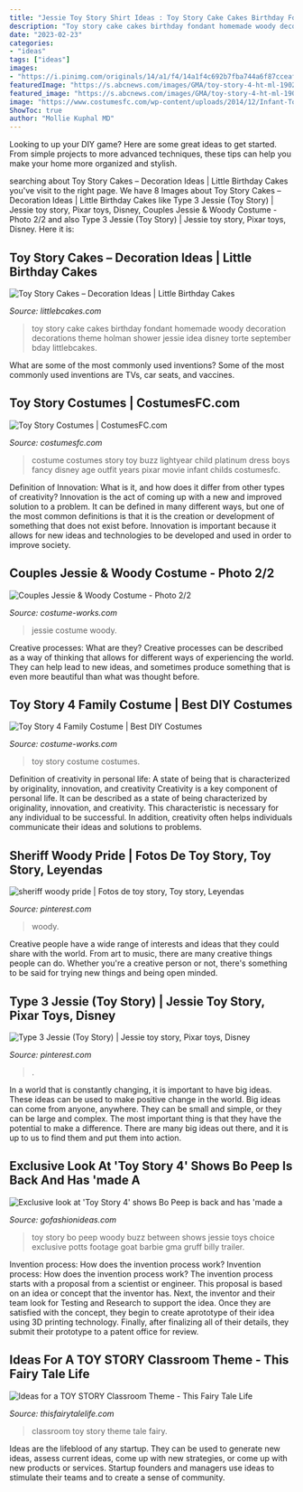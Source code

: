 ```yaml
---
title: "Jessie Toy Story Shirt Ideas : Toy Story Cake Cakes Birthday Fondant Homemade Woody Decoration Decorations Theme Holman Shower Jessie Idea Disney Torte September Bday Littlebcakes"
description: "Toy story cake cakes birthday fondant homemade woody decoration decorations theme holman shower jessie idea disney torte september bday littlebcakes"
date: "2023-02-23"
categories:
- "ideas"
tags: ["ideas"]
images:
- "https://i.pinimg.com/originals/14/a1/f4/14a1f4c692b7fba744a6f87cceaf52bf.jpg"
featuredImage: "https://s.abcnews.com/images/GMA/toy-story-4-ht-ml-190215_hpMain_16x9_992.jpg"
featured_image: "https://s.abcnews.com/images/GMA/toy-story-4-ht-ml-190215_hpMain_16x9_992.jpg"
image: "https://www.costumesfc.com/wp-content/uploads/2014/12/Infant-Toy-Story-Costumes.jpg"
ShowToc: true
author: "Mollie Kuphal MD"
---
```



Looking to up your DIY game? Here are some great ideas to get started. From simple projects to more advanced techniques, these tips can help you make your home more organized and stylish.

	

		
searching about Toy Story Cakes – Decoration Ideas | Little Birthday Cakes you've visit to the right page. We have 8 Images about Toy Story Cakes – Decoration Ideas | Little Birthday Cakes like Type 3 Jessie (Toy Story) | Jessie toy story, Pixar toys, Disney, Couples Jessie &amp; Woody Costume - Photo 2/2 and also Type 3 Jessie (Toy Story) | Jessie toy story, Pixar toys, Disney. Here it is:
		
    
## Toy Story Cakes – Decoration Ideas | Little Birthday Cakes

<img loading=lazy src="http://www.littlebcakes.com/wp-content/uploads/2014/02/Toy-Story-Cakes-Ideas.jpg" onerror="this.onerror=null;this.src='https://tse4.mm.bing.net/th?id=OIP.SuqRUKdFmBQLPL-AUFHpwAHaHa&amp;pid=15.1';" alt="Toy Story Cakes – Decoration Ideas | Little Birthday Cakes">

_Source: littlebcakes.com_

>toy story cake cakes birthday fondant homemade woody decoration decorations theme holman shower jessie idea disney torte september bday littlebcakes. 

	

What are some of the most commonly used inventions?
Some of the most commonly used inventions are TVs, car seats, and vaccines.

    
## Toy Story Costumes | CostumesFC.com

<img loading=lazy src="https://www.costumesfc.com/wp-content/uploads/2014/12/Infant-Toy-Story-Costumes.jpg" onerror="this.onerror=null;this.src='https://tse4.mm.bing.net/th?id=OIP.adNcx0fpxuZouoOB-nWcywHaHa&amp;pid=15.1';" alt="Toy Story Costumes | CostumesFC.com">

_Source: costumesfc.com_

>costume costumes story toy buzz lightyear child platinum dress boys fancy disney age outfit years pixar movie infant childs costumesfc. 

	

Definition of Innovation: What is it, and how does it differ from other types of creativity?
Innovation is the act of coming up with a new and improved solution to a problem. It can be defined in many different ways, but one of the most common definitions is that it is the creation or development of something that does not exist before. Innovation is important because it allows for new ideas and technologies to be developed and used in order to improve society.

    
## Couples Jessie &amp; Woody Costume - Photo 2/2

<img loading=lazy src="https://photos.costume-works.com/full/jessie_n_woody1.jpg" onerror="this.onerror=null;this.src='https://tse2.mm.bing.net/th?id=OIP.6XnqjaHLO9s66u2mMwl5ygHaKx&amp;pid=15.1';" alt="Couples Jessie &amp; Woody Costume - Photo 2/2">

_Source: costume-works.com_

>jessie costume woody. 

	

Creative processes: What are they?
Creative processes can be described as a way of thinking that allows for different ways of experiencing the world. They can help lead to new ideas, and sometimes produce something that is even more beautiful than what was thought before.

    
## Toy Story 4 Family Costume | Best DIY Costumes

<img loading=lazy src="https://photos.costume-works.com/full/toy_story_4_family.jpg" onerror="this.onerror=null;this.src='https://tse3.mm.bing.net/th?id=OIP.kYO1SniAULMqEhqzGALihwHaJ3&amp;pid=15.1';" alt="Toy Story 4 Family Costume | Best DIY Costumes">

_Source: costume-works.com_

>toy story costume costumes. 

	

Definition of creativity in personal life: A state of being that is characterized by originality, innovation, and creativity
Creativity is a key component of personal life. It can be described as a state of being characterized by originality, innovation, and creativity. This characteristic is necessary for any individual to be successful. In addition, creativity often helps individuals communicate their ideas and solutions to problems.

    
## Sheriff Woody Pride | Fotos De Toy Story, Toy Story, Leyendas

<img loading=lazy src="https://i.pinimg.com/736x/9c/03/b1/9c03b14d2f0df5000b67070b344ee6f3.jpg" onerror="this.onerror=null;this.src='https://tse3.mm.bing.net/th?id=OIP.7viWCSuJzQGI7mSYIz3jXQHaJz&amp;pid=15.1';" alt="sheriff woody pride | Fotos de toy story, Toy story, Leyendas">

_Source: pinterest.com_

>woody. 

	

Creative people have a wide range of interests and ideas that they could share with the world. From art to music, there are many creative things people can do. Whether you're a creative person or not, there's something to be said for trying new things and being open minded.

    
## Type 3 Jessie (Toy Story) | Jessie Toy Story, Pixar Toys, Disney

<img loading=lazy src="https://i.pinimg.com/originals/14/a1/f4/14a1f4c692b7fba744a6f87cceaf52bf.jpg" onerror="this.onerror=null;this.src='https://tse2.mm.bing.net/th?id=OIP.n8-y2phWW8AlfF11cSgBZQHaOZ&amp;pid=15.1';" alt="Type 3 Jessie (Toy Story) | Jessie toy story, Pixar toys, Disney">

_Source: pinterest.com_

>. 

	

In a world that is constantly changing, it is important to have big ideas. These ideas can be used to make positive change in the world. Big ideas can come from anyone, anywhere. They can be small and simple, or they can be large and complex. The most important thing is that they have the potential to make a difference. There are many big ideas out there, and it is up to us to find them and put them into action.

    
## Exclusive Look At &#039;Toy Story 4&#039; Shows Bo Peep Is Back And Has &#039;made A

<img loading=lazy src="https://s.abcnews.com/images/GMA/toy-story-4-ht-ml-190215_hpMain_16x9_992.jpg" onerror="this.onerror=null;this.src='https://tse2.mm.bing.net/th?id=OIP.XDKL-nCTqfyikCevnEQg1wHaEK&amp;pid=15.1';" alt="Exclusive look at &#039;Toy Story 4&#039; shows Bo Peep is back and has &#039;made a">

_Source: gofashionideas.com_

>toy story bo peep woody buzz between shows jessie toys choice exclusive potts footage goat barbie gma gruff billy trailer. 

	

Invention process: How does the invention process work?
Invention process: How does the invention process work?
The invention process starts with a proposal from a scientist or engineer. This proposal is based on an idea or concept that the inventor has. Next, the inventor and their team look for Testing and Research to support the idea. Once they are satisfied with the concept, they begin to create aprototype of their idea using 3D printing technology. Finally, after finalizing all of their details, they submit their prototype to a patent office for review.

    
## Ideas For A TOY STORY Classroom Theme - This Fairy Tale Life

<img loading=lazy src="https://thisfairytalelife.com/wp-content/uploads/2018/08/toy-story-classroom-theme-3.jpg" onerror="this.onerror=null;this.src='https://tse2.mm.bing.net/th?id=OIP.gir_2UmlMcw2wrkfBrat7gHaJ4&amp;pid=15.1';" alt="Ideas for a TOY STORY Classroom Theme - This Fairy Tale Life">

_Source: thisfairytalelife.com_

>classroom toy story theme tale fairy. 

	

Ideas are the lifeblood of any startup. They can be used to generate new ideas, assess current ideas, come up with new strategies, or come up with new products or services. Startup founders and managers use ideas to stimulate their teams and to create a sense of community.

